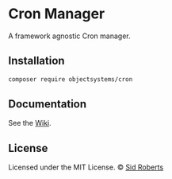 # Cron Manager

A framework agnostic Cron manager.

## Installation

```bash
composer require objectsystems/cron
```


## Documentation

See the [Wiki](https://github.com/SidRoberts/cron/wiki).



## License

Licensed under the MIT License.
© [Sid Roberts](https://github.com/SidRoberts)
